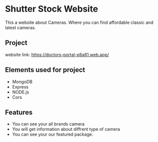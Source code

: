 # Shutter Stock Website

This a website about Cameras.
Where you can find affordable classic and latest cameras.

## Project

website link: https://doctors-portal-e8a61.web.app/

## Elements used for project

- MongoDB
- Express
- NODE.js
- Cors

## Features

- You can see your all brands camera
- You will get information about diffrent type of camera
- You can see your our featured package.
